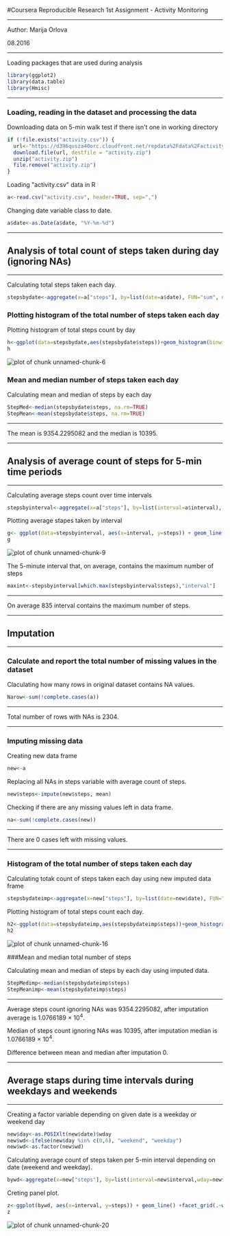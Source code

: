 #Coursera Reproducible Research 1st Assignment - Activity Monitoring


-------------------------------------------------------------------

Author: Marija Orlova

08.2016

-------------------------------------------------------------------- 


Loading packages that are used during analysis


```r
library(ggplot2)
library(data.table)
library(Hmisc)
```

--------------------------------------------------------------------------------

### Loading, reading in the dataset and processing the data

Downloading data on 5-min walk test if there isn't one in working directory


```r
if (!file.exists("activity.csv")) {
  url<-"https://d396qusza40orc.cloudfront.net/repdata%2Fdata%2Factivity.zip"
  download.file(url, destfile = "activity.zip")
  unzip("activity.zip")
  file.remove("activity.zip")
}
```

Loading "activity.csv" data in R


```r
a<-read.csv("activity.csv", header=TRUE, sep=",")
```

Changing date variable class to date.


```r
a$date<-as.Date(a$date, "%Y-%m-%d")
```

-------------------------------------------------------------------------------------------------

## Analysis of total count of steps taken during day (ignoring NAs)

--------------------------------------------------------------------------------------------------

Calculating total steps taken each day.


```r
stepsbydate<-aggregate(x=a["steps"], by=list(date=a$date), FUN="sum", na.rm=TRUE)
```

### Plotting histogram of the total number of steps taken each day

Plotting histogram of total steps count by day


```r
h<-ggplot(data=stepsbydate,aes(stepsbydate$steps))+geom_histogram(binwidth = 500)+ labs(title="Total count of staps taken during day", x ="Steps (NAs ingnored)", y= "Frequency")
h
```

![plot of chunk unnamed-chunk-6](figure/unnamed-chunk-6-1.png)

### Mean and median number of steps taken each day

Calculating mean and median of steps by each day


```r
StepMed<-median(stepsbydate$steps, na.rm=TRUE)
StepMean<-mean(stepsbydate$steps, na.rm=TRUE)
```

---------------------------------------------------------------------------------------------------

The mean is 9354.2295082 and the median is 10395.

---------------------------------------------------------------------------------------------------

## Analysis of average count of steps for 5-min time periods

-----------------------------------------------------------------------------------------------------

Calculating average steps count over time intervals

```r
stepsbyinterval<-aggregate(x=a["steps"], by=list(interval=a$interval), FUN="mean", na.rm=TRUE)
```

Plotting average stapes taken by interval



```r
g<- ggplot(data=stepsbyinterval, aes(x=interval, y=steps)) + geom_line() + labs(title="Time series plot of the average number of steps taken", x ="5-min interval", y= "Average steps count")
g
```

![plot of chunk unnamed-chunk-9](figure/unnamed-chunk-9-1.png)


The 5-minute interval that, on average, contains the maximum number of steps


```r
maxint<-stepsbyinterval[which.max(stepsbyinterval$steps),"interval"]
```

------------------------------------------------------------------------------------------------------

On average 835 interval contains the maximum number of steps.

------------------------------------------------------------------------------------------------------

## Imputation

------------------------------------------------------------------------------------------------------

### Calculate and report the total number of missing values in the dataset

Claculating how many rows in original dataset contains NA values.


```r
Narow<-sum(!complete.cases(a))
```

----------------------------------------------

Total number of rows with NAs is 2304.

----------------------------------------------

### Imputing missing data

Creating new data frame

```r
new<-a
```

Replacing all NAs in steps variable with average count of steps.


```r
new$steps<-impute(new$steps, mean)
```

Checking if there are any missing values left in data frame.


```r
na<-sum(!complete.cases(new))
```

---------------------------------------------------

There are 0 cases left with missing values.

----------------------------------------------------

### Histogram of the total number of steps taken each day 

Calculating totak count of steps taken each day using new imputed data frame


```r
stepsbydateimp<-aggregate(x=new["steps"], by=list(date=new$date), FUN="sum")
```

Plotting histogram of total steps count each day.



```r
h2<-ggplot(data=stepsbydateimp,aes(stepsbydateimp$steps))+geom_histogram(binwidth = 500)+ labs(title="Total count of steps taken during day", x ="Steps (Imputed values)", y= "Frequency")
h2
```

![plot of chunk unnamed-chunk-16](figure/unnamed-chunk-16-1.png)


###Mean and median total number of steps 

Calculating mean and median of steps by each day using imputed data.


```r
StepMedimp<-median(stepsbydateimp$steps)
StepMeanimp<-mean(stepsbydateimp$steps)
```

-----------------------------------------------------------------------------------------------

Average steps count ignoring NAs was 9354.2295082, after imputation average is 1.0766189 &times; 10<sup>4</sup>.

Median of steps count ignoring NAs was 10395, after imputation median is 1.0766189 &times; 10<sup>4</sup>.

Difference between mean and median after imputation 0.

------------------------------------------------------------------------------------------------

## Average staps during time intervals during weekdays and weekends

------------------------------------------------------------------------------------------------

Creating a factor variable depending on given date is a weekday or weekend day


```r
new$day<-as.POSIXlt(new$date)$wday
new$wd<-ifelse(new$day %in% c(0,6), "weekend", "weekday")
new$wd<-as.factor(new$wd)
```

Calculating average count of steps taken per 5-min interval depending on date (weekend and weekday).


```r
bywd<-aggregate(x=new["steps"], by=list(interval=new$interval,wday=new$wd),mean)
```

Creting panel plot.



```r
z<-ggplot(bywd, aes(x=interval, y=steps)) + geom_line() +facet_grid(.~wday) +labs(title="Average number of steps taken per 5-minute interval across weekdays and weekends", x ="5-min interval", y= "Average steps (imputed values)")
z
```

![plot of chunk unnamed-chunk-20](figure/unnamed-chunk-20-1.png)

